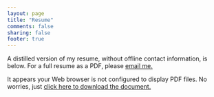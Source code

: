 ```yaml
---
layout: page
title: "Resume"
comments: false
sharing: false
footer: true
---
```


A distilled version of my resume, without offline contact information, is below. For a full resume as a PDF, please [email me.](mailto:seth@sethhochberg.com) 

<object data='http://tank.sethhochberg.com/pub/resume_without_contact.pdf' type='application/pdf' width='100%' height='100%'>
<p>It appears your Web browser is not configured to display PDF files. 
No worries, just <a href='http://tank.sethhochberg.com/pub/resume_without_contact.pdf'>click here to download the document.</a></p>
</object>


